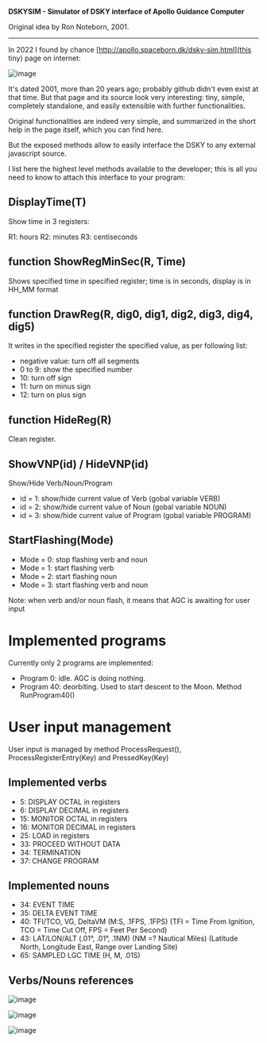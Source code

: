**DSKYSIM - Simulator of DSKY interface of Apollo Guidance Computer**

Original idea by Ron Noteborn, 2001.

--------------------

In 2022 I found by chance [http://apollo.spaceborn.dk/dsky-sim.html](this tiny) page on internet:

![image](https://user-images.githubusercontent.com/1620953/151132558-5482724c-248b-49eb-afa7-16bcde3f0528.png)

It's dated 2001, more than 20 years ago; probably github didn't even exist at that time. But that page and its source look very interesting: tiny, simple, completely standalone, and easily extensible with further functionalities.

Original functionalities are indeed very simple, and summarized in the short help in the page itself, which you can find here.

But the exposed methods allow to easily interface the DSKY to any external javascript source.

I list here the highest level methods available to the developer; this is all you need to know to attach this interface to your program:

 DisplayTime(T)
 -----
  Show time in 3 registers:
  
  R1: hours
  R2: minutes
  R3: centiseconds
 
 
   function ShowRegMinSec(R, Time)
 -----
 Shows specified time in specified register; time is in seconds, display is in HH_MM format

 
 function DrawReg(R, dig0, dig1, dig2, dig3, dig4, dig5)
 ----
 
 It writes in the specified register the specified value, as per following list:
  - negative value: turn off all segments
  - 0 to 9: show the specified number
  - 10: turn off sign
  - 11: turn on minus sign
  - 12: turn on plus sign

 function HideReg(R)
 ----
 Clean register.
 
  ShowVNP(id) / HideVNP(id)
  ----
  Show/Hide Verb/Noun/Program
  
   - id = 1: show/hide current value of Verb (gobal variable VERB)
   - id = 2: show/hide current value of Noun (gobal variable NOUN)
   - id = 3: show/hide current value of Program (gobal variable PROGRAM)

 StartFlashing(Mode)
 -----
  - Mode = 0: stop flashing verb and noun
  - Mode = 1: start flashing verb
  - Mode = 2: start flashing noun
  - Mode = 3: start flashing verb and noun
 
 Note: when verb and/or noun flash, it means that AGC is awaiting for user input
 
 
 Implemented programs
 =================
 
 Currently only 2 programs are implemented:
  - Program 0: idle. AGC is doing nothing.
  - Program 40: deorbiting. Used to start descent to the Moon. Method RunProgram40()
  
  
 User input management
 ======
 User input is managed by method ProcessRequest(), ProcessRegisterEntry(Key) and PressedKey(Key)
 
 Implemented verbs
 ----
  - 5: DISPLAY OCTAL  in registers
  - 6: DISPLAY DECIMAL  in registers
  - 15: MONITOR OCTAL in registers
  - 16: MONITOR DECIMAL in registers
  - 25: LOAD in registers
  - 33: PROCEED WITHOUT DATA
  - 34: TERMINATION
  - 37: CHANGE PROGRAM
 
 Implemented nouns
 -----
  - 34: EVENT TIME
  - 35: DELTA EVENT TIME
  - 40: TFI/TCO, VG, DeltaVM (M:S, .1FPS, .1FPS)  (TFI = Time From Ignition, TCO = Time Cut Off, FPS = Feet Per Second)
  - 43: LAT/LON/ALT (.01°, .01°, .1NM)  (NM =? Nautical Miles)  (Latitude North, Longitude East, Range over Landing Site)
  - 65: SAMPLED LGC TIME (H, M, .01S)
  
  Verbs/Nouns references
  ---------
  
  ![image](https://user-images.githubusercontent.com/1620953/151140230-ab99db01-0f84-48db-9921-cefe5c5e0ea9.png)

  ![image](https://user-images.githubusercontent.com/1620953/151140782-33ff6e48-faa9-4c9d-9690-ce4d1544c303.png)
  
  ![image](https://user-images.githubusercontent.com/1620953/151142235-4f6558e9-1211-4023-96bf-823d4aa289ad.png)


  
